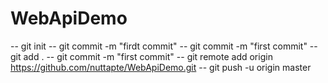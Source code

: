 # WebApiDemo
-- git init
-- git commit -m "firdt commit"
-- git commit -m "first commit"
-- git add .
-- git commit -m "first commit"
-- git remote add origin https://github.com/nuttapte/WebApiDemo.git
-- git push -u origin master
